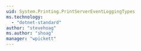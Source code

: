 ```yaml
---
uid: System.Printing.PrintServerEventLoggingTypes
ms.technology: 
  - "dotnet-standard"
author: "stevehoag"
ms.author: "shoag"
manager: "wpickett"
---
```

